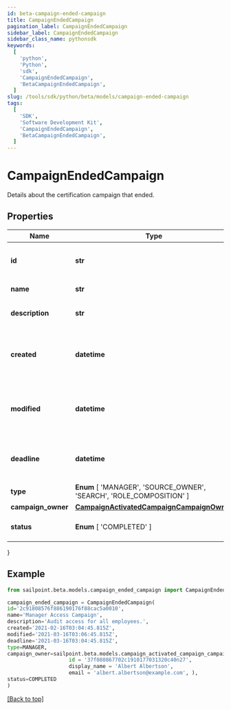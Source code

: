 ```yaml
---
id: beta-campaign-ended-campaign
title: CampaignEndedCampaign
pagination_label: CampaignEndedCampaign
sidebar_label: CampaignEndedCampaign
sidebar_class_name: pythonsdk
keywords:
  [
    'python',
    'Python',
    'sdk',
    'CampaignEndedCampaign',
    'BetaCampaignEndedCampaign',
  ]
slug: /tools/sdk/python/beta/models/campaign-ended-campaign
tags:
  [
    'SDK',
    'Software Development Kit',
    'CampaignEndedCampaign',
    'BetaCampaignEndedCampaign',
  ]
---
```


# CampaignEndedCampaign

Details about the certification campaign that ended.

## Properties

| Name | Type | Description | Notes |
| --- | --- | --- | --- |
| **id** | **str** | Campaign's unique ID for the campaign. | [required] |
| **name** | **str** | Campaign's unique ID. | [required] |
| **description** | **str** | Campaign's extended description. | [required] |
| **created** | **datetime** | Date and time when the campaign was created. | [required] |
| **modified** | **datetime** | Date and time when the campaign was last modified. | [optional] |
| **deadline** | **datetime** | Date and time when the campaign is due. | [required] |
| **type** | **Enum** [ 'MANAGER', 'SOURCE_OWNER', 'SEARCH', 'ROLE_COMPOSITION' ] | Campaign's type. | [required] |
| **campaign_owner** | [**CampaignActivatedCampaignCampaignOwner**](campaign-activated-campaign-campaign-owner) |  | [required] |
| **status** | **Enum** [ 'COMPLETED' ] | Campaign's current status. | [required] |

}

## Example

```python
from sailpoint.beta.models.campaign_ended_campaign import CampaignEndedCampaign

campaign_ended_campaign = CampaignEndedCampaign(
id='2c91808576f886190176f88cac5a0010',
name='Manager Access Campaign',
description='Audit access for all employees.',
created='2021-02-16T03:04:45.815Z',
modified='2021-03-16T03:06:45.815Z',
deadline='2021-03-16T03:04:45.815Z',
type=MANAGER,
campaign_owner=sailpoint.beta.models.campaign_activated_campaign_campaign_owner.CampaignActivated_campaign_campaignOwner(
                    id = '37f080867702c1910177031320c40n27',
                    display_name = 'Albert Albertson',
                    email = 'albert.albertson@example.com', ),
status=COMPLETED
)

```

[[Back to top]](#)
